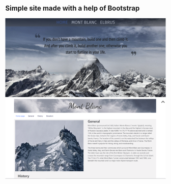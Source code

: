 ## Simple site made with a help of Bootstrap

![alt text](https://github.com/Annibezh/site-mountains/blob/master/main.png)
![alt text](https://github.com/Annibezh/site-mountains/blob/master/mb.png)

